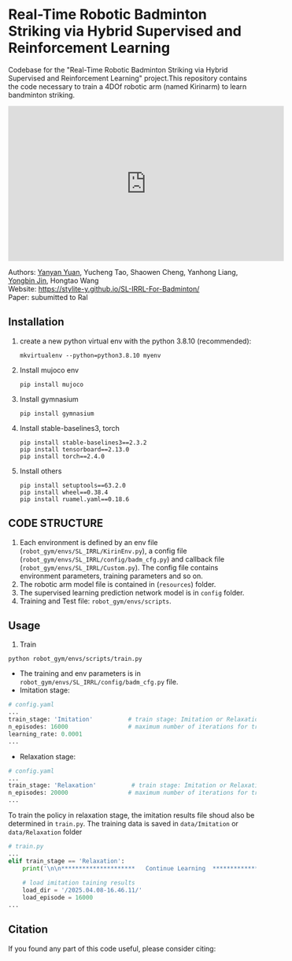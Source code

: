 # Real-Time Robotic Badminton Striking via Hybrid Supervised and Reinforcement Learning
Codebase for the "Real-Time Robotic Badminton Striking via Hybrid Supervised and Reinforcement Learning" project.This repository contains the code necessary to train a 4DOf robotic arm (named Kirinarm) to learn bandminton striking. 

<iframe width="560" height="315" src="https://www.youtube.com/embed/HZ4ji_LRuA0" frameborder="0" allowfullscreen></iframe>

Authors: <a href="https://github.com/Stylite-Y" target="_blank">Yanyan Yuan</a>, Yucheng Tao, Shaowen Cheng, Yanhong Liang, <a href="https://github.com/WoodenJin" target="_blank">Yongbin Jin</a>, Hongtao Wang \
Website: https://stylite-y.github.io/SL-IRRL-For-Badminton/ \
Paper: subumitted to Ral

## Installation
1. create a new python virtual env with the python 3.8.10 (recommended):
    ```shell
    mkvirtualenv --python=python3.8.10 myenv
    ```
2. Install mujoco env
    ```shell
    pip install mujoco
    ```
3. Install gymnasium
    ```shell
    pip install gymnasium
    ```
4. Install stable-baselines3, torch
    ```shell
    pip install stable-baselines3==2.3.2
    pip install tensorboard==2.13.0
    pip install torch==2.4.0
    ```
5. Install others
    ```shell
    pip install setuptools==63.2.0
    pip install wheel==0.38.4
    pip install ruamel.yaml==0.18.6
    ```

## CODE STRUCTURE
1. Each environment is defined by an env file (`robot_gym/envs/SL_IRRL/KirinEnv.py`), a config file (`robot_gym/envs/SL_IRRL/config/badm_cfg.py`) and callback file (`robot_gym/envs/SL_IRRL/Custom.py`). The config file contains environment parameters, training parameters and so on.
2. The robotic arm model file is contained in (`resources`) folder.
3. The supervised learning prediction network model is in `config` folder.
4. Training and Test file: `robot_gym/envs/scripts`.

## Usage 
1. Train
```shell
python robot_gym/envs/scripts/train.py
```
- The training and env parameters is in `robot_gym/envs/SL_IRRL/config/badm_cfg.py` file.
- Imitation stage: 
```python
# config.yaml
...
train_stage: 'Imitation'          # train stage: Imitation or Relaxation
n_episodes: 16000                 # maximum number of iterations for training
learning_rate: 0.0001
...
```
- Relaxation stage: 
```python
# config.yaml
...
train_stage: 'Relaxation'          # train stage: Imitation or Relaxation
n_episodes: 20000                 # maximum number of iterations for training
...
```
To train the policy in relaxation stage, the imitation results file shoud also be determined in `train.py`. The training data is saved in `data/Imitation` or `data/Relaxation` folder
```python
# train.py
...
elif train_stage == 'Relaxation':
    print('\n\n*********************   Continue Learning  *********************\n\n')
    
    # load imitation taining results
    load_dir = '/2025.04.08-16.46.11/'
    load_episode = 16000
...
```

## Citation
If you found any part of this code useful, please consider citing: